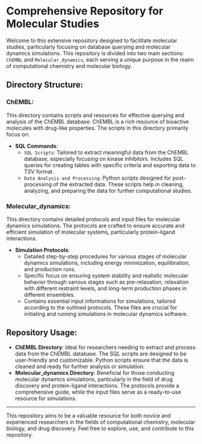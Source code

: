 # Comprehensive Repository for Molecular Studies

Welcome to this extensive repository designed to facilitate molecular studies, particularly focusing on database querying and molecular dynamics simulations. This repository is divided into two main sections: `ChEMBL` and `Molecular_dynamics`, each serving a unique purpose in the realm of computational chemistry and molecular biology.

## Directory Structure:

### ChEMBL:
This directory contains scripts and resources for effective querying and analysis of the ChEMBL database. ChEMBL is a rich resource of bioactive molecules with drug-like properties. The scripts in this directory primarily focus on:

- **SQL Commands**: 
  - `SQL Scripts`: Tailored to extract meaningful data from the ChEMBL database, especially focusing on kinase inhibitors. Includes SQL queries for creating tables with specific criteria and exporting data to TSV format.
  - `Data Analysis and Processing`: Python scripts designed for post-processing of the extracted data. These scripts help in cleaning, analyzing, and preparing the data for further computational studies.

### Molecular_dynamics:
This directory contains detailed protocols and input files for molecular dynamics simulations. The protocols are crafted to ensure accurate and efficient simulation of molecular systems, particularly protein-ligand interactions.

- **Simulation Protocols**: 
  - Detailed step-by-step procedures for various stages of molecular dynamics simulations, including energy minimization, equilibration, and production runs.
  - Specific focus on ensuring system stability and realistic molecular behavior through various stages such as pre-relaxation, relaxation with different restraint levels, and long-term production phases in different ensembles.
  - Contains essential input informations for simulations, tailored according to the outlined protocols. These files are crucial for initiating and running simulations in molecular dynamics software.

## Repository Usage:

- **ChEMBL Directory**: Ideal for researchers needing to extract and process data from the ChEMBL database. The SQL scripts are designed to be user-friendly and customizable. Python scripts ensure that the data is cleaned and ready for further analysis or simulation.
- **Molecular_dynamics Directory**: Beneficial for those conducting molecular dynamics simulations, particularly in the field of drug discovery and protein-ligand interactions. The protocols provide a comprehensive guide, while the input files serve as a ready-to-use resource for simulations.

---

This repository aims to be a valuable resource for both novice and experienced researchers in the fields of computational chemistry, molecular biology, and drug discovery. Feel free to explore, use, and contribute to this repository.

